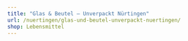 ```yaml
---
title: "Glas & Beutel – Unverpackt Nürtingen"
url: /nuertingen/glas-und-beutel-unverpackt-nuertingen/
shop: Lebensmittel
---
```

